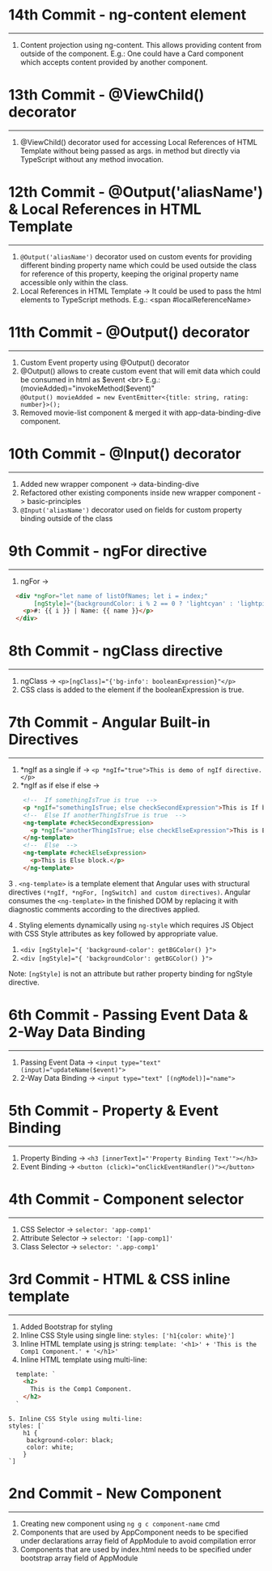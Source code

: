 # 14th Commit - ng-content element
--------------------------------------

1. Content projection using ng-content.
   This allows providing content from outside of the component.
   E.g.: One could have a Card component which accepts content provided by another component.

# 13th Commit - @ViewChild() decorator
--------------------------------------

1. @ViewChild() decorator used for accessing Local References of HTML Template without being
   passed as args. in method but directly via TypeScript without any method invocation.

# 12th Commit - @Output('aliasName') & Local References in HTML Template
------------------------------------------------------------------------

1. `@Output('aliasName')` decorator used on custom events for providing different binding property name 
    which could be used outside the class for reference of this property,
    keeping the original property name accessible only within the class.
2. Local References in HTML Template -> It could be used to pass the html elements to TypeScript methods.
    E.g.: <span #localReferenceName></span>

# 11th Commit - @Output() decorator
--------------------------------

1. Custom Event property using @Output() decorator 
2. @Output() allows to create custom event that will emit data which could be consumed in html as $event <br>
    E.g.: (movieAdded)="invokeMethod($event)" <br>
    `@Output() movieAdded = new EventEmitter<{title: string, rating: number}>();`
3. Removed movie-list component & merged it with app-data-binding-dive component.

# 10th Commit - @Input() decorator
--------------------------------

1. Added new wrapper component -> data-binding-dive
2. Refactored other existing components inside new wrapper component -> basic-principles
3. `@Input('aliasName')` decorator used on fields for custom property binding outside of the class

# 9th Commit - ngFor directive
--------------------------------

1. ngFor -> 
```html
  <div *ngFor="let name of listOfNames; let i = index;"
       [ngStyle]="{backgroundColor: i % 2 == 0 ? 'lightcyan' : 'lightpink'}">
    <p>#: {{ i }} | Name: {{ name }}</p>
  </div>
```

# 8th Commit - ngClass directive
--------------------------------

1. ngClass -> `<p>[ngClass]="{'bg-info': booleanExpression}"</p>`
2. CSS class is added to the element if the booleanExpression is true.

# 7th Commit - Angular Built-in Directives
--------------------------------

1. *ngIf as a single if -> `<p *ngIf="true">This is demo of ngIf directive.</p>`
2. *ngIf as if else if else ->
```html
    <!--  If somethingIsTrue is true  -->
    <p *ngIf="somethingIsTrue; else checkSecondExpression">This is If block.</p>
    <!--  Else If anotherThingIsTrue is true  -->
    <ng-template #checkSecondExpression>
      <p *ngIf="anotherThingIsTrue; else checkElseExpression">This is Else If block.</p>
    </ng-template>
    <!--  Else  -->
    <ng-template #checkElseExpression>
      <p>This is Else block.</p>
    </ng-template>
```
3 . `<ng-template>` is a template element that Angular uses with structural directives `(*ngIf, *ngFor, [ngSwitch] and custom directives)`.
Angular consumes the `<ng-template>` in the finished DOM by replacing it with diagnostic comments according to the directives applied.

4 . Styling elements dynamically using `ng-style` which requires JS Object with CSS Style attributes as key followed by appropriate value.
1. `<div [ngStyle]="{ 'background-color': getBGColor() }">`
2. `<div [ngStyle]="{ 'backgroundColor': getBGColor() }">`

Note: `[ngStyle]` is not an attribute but rather property binding for ngStyle directive.

# 6th Commit - Passing Event Data & 2-Way Data Binding
--------------------------------

1. Passing Event Data -> `<input type="text" (input)="updateName($event)">`
2. 2-Way Data Binding -> `<input type="text" [(ngModel)]="name">`

# 5th Commit - Property & Event Binding
--------------------------------

1. Property Binding -> `<h3 [innerText]="'Property Binding Text'"></h3>`
2. Event Binding -> `<button (click)="onClickEventHandler()"></button>`

# 4th Commit - Component selector
--------------------------------

1. CSS Selector -> `selector: 'app-comp1'`
2. Attribute Selector -> `selector: '[app-comp1]'`
3. Class Selector -> `selector: '.app-comp1'`

# 3rd Commit - HTML & CSS inline template
--------------------------------

1. Added Bootstrap for styling
2. Inline CSS Style using single line: `styles: ['h1{color: white}']`
3. Inline HTML template using js string: `template: '<h1>' + 'This is the Comp1 Component.' + '</h1>'`
4. Inline HTML template using multi-line:
```html
  template: `
    <h2>
      This is the Comp1 Component.
    </h2>
  `
```

``` 
5. Inline CSS Style using multi-line:
styles: [`
    h1 {
     background-color: black;
     color: white;
    }
`]
```

# 2nd Commit - New Component
--------------------------------

1. Creating new component using `ng g c component-name` cmd
2. Components that are used by AppComponent needs to be specified under declarations array field of AppModule to avoid compilation error
3. Components that are used by index.html needs to be specified under bootstrap array field of AppModule
